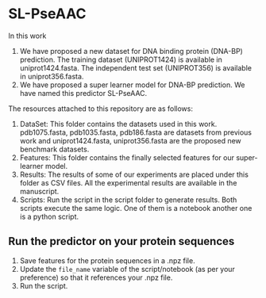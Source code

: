 # SL-PseAAC
In this work
  1. We have proposed a new dataset for DNA binding protein (DNA-BP) prediction. The training dataset (UNIPROT1424) is available in uniprot1424.fasta. The independent test set (UNIPROT356) is available in uniprot356.fasta.
  2. We have proposed a super learner model for DNA-BP prediction. We have named this predictor SL-PseAAC.
 
The resources attached to this repository are as follows:
  1. DataSet: This folder contains the datasets used in this work. pdb1075.fasta, pdb1035.fasta, pdb186.fasta are datasets from previous work and uniprot1424.fasta, uniprot356.fasta are the proposed new benchmark datasets.
  2. Features: This folder contains the finally selected features for our super-learner model.
  3. Results: The results of some of our experiments are placed under this folder as CSV files. All the experimental results are available in the manuscript.
  4. Scripts: Run the script in the script folder to generate results. Both scripts execute the same logic. One of them is a notebook another one is a python script.
 
 ## Run the predictor on your protein sequences
  1. Save features for the protein sequences in a .npz file.
  2. Update the `file_name` variable of the script/notebook (as per your preference) so that it references your .npz file.
  3. Run the script.


